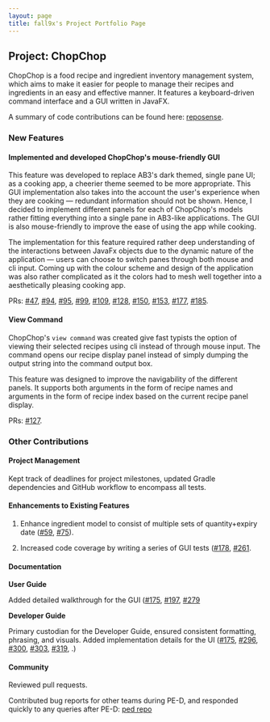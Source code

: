 ```yaml
---
layout: page
title: fall9x's Project Portfolio Page
---
```


## Project: ChopChop

ChopChop is a food recipe and ingredient inventory management system, which aims to make it easier for people to manage their recipes and ingredients in an easy and effective manner. It features a keyboard-driven command interface and a GUI written in JavaFX.

A summary of code contributions can be found here: [reposense](https://nus-cs2103-ay2021s1.github.io/tp-dashboard/#breakdown=true&search=fall9x).

### New Features

#### Implemented and developed ChopChop's mouse-friendly GUI

This feature was developed to replace AB3's dark themed, single pane UI; as a cooking app, a cheerier theme seemed to be more appropriate. This GUI implementation also takes into the account the user's experience when they are cooking — redundant information should not be shown. Hence, I decided to implement different panels for each of ChopChop's models rather fitting everything into a single pane in AB3-like applications. The GUI is also mouse-friendly to improve the ease of using the app while cooking.

The implementation for this feature required rather deep understanding of the interactions between JavaFx objects due to the dynamic nature of the application — users can choose to switch panes through both mouse and cli input. Coming up with the colour scheme and design of the application was also rather complicated as it the colors had to mesh well together into a aesthetically pleasing cooking app.

PRs: [#47](https://github.com/AY2021S1-CS2103T-T10-3/tp/pull/47), [#94](https://github.com/AY2021S1-CS2103T-T10-3/tp/pull/94), [#95](https://github.com/AY2021S1-CS2103T-T10-3/tp/pull/95), [#99](https://github.com/AY2021S1-CS2103T-T10-3/tp/pull/99), [#109](https://github.com/AY2021S1-CS2103T-T10-3/tp/pull/109), [#128](https://github.com/AY2021S1-CS2103T-T10-3/tp/pull/128), [#150](https://github.com/AY2021S1-CS2103T-T10-3/tp/pull/150), [#153](https://github.com/AY2021S1-CS2103T-T10-3/tp/pull/153), [#177](https://github.com/AY2021S1-CS2103T-T10-3/tp/pull/177), [#185](https://github.com/AY2021S1-CS2103T-T10-3/tp/pull/185).



#### View Command

ChopChop's `view command` was created give fast typists the option of viewing their selected recipes using cli instead of through mouse input. The command opens our recipe display panel instead of simply dumping the output string into the command output box.

This feature was designed to improve the navigability of the different panels. It supports both arguments in the form of recipe names and arguments in the form of recipe index based on the current recipe panel display. 

PRs: [#127](https://github.com/AY2021S1-CS2103T-T10-3/tp/pull/127).



### Other Contributions

#### Project Management
Kept track of deadlines for project milestones, updated Gradle dependencies and GitHub workflow to encompass all tests.

#### Enhancements to Existing Features

1. Enhance ingredient model to consist of multiple sets of quantity+expiry date ([#59](https://github.com/AY2021S1-CS2103T-T10-3/tp/pull/59), [#75](https://github.com/AY2021S1-CS2103T-T10-3/tp/pull/75)).

2. Increased code coverage by writing a series of GUI tests ([#178](https://github.com/AY2021S1-CS2103T-T10-3/tp/pull/178), [#261](https://github.com/AY2021S1-CS2103T-T10-3/tp/pull/261).



#### Documentation
**User Guide**

Added detailed walkthrough for the GUI ([#175](https://github.com/AY2021S1-CS2103T-T10-3/tp/pull/175), [#197](https://github.com/AY2021S1-CS2103T-T10-3/tp/pull/197), [#279](https://github.com/AY2021S1-CS2103T-T10-3/tp/pull/279)

**Developer Guide**

Primary custodian for the Developer Guide, ensured consistent formatting, phrasing, and visuals. Added implementation details for the UI ([#175](https://github.com/AY2021S1-CS2103T-T10-3/tp/pull/175), [#296](https://github.com/AY2021S1-CS2103T-T10-3/tp/pull/296), [#300](https://github.com/AY2021S1-CS2103T-T10-3/tp/pull/300), [#303](https://github.com/AY2021S1-CS2103T-T10-3/tp/pull/303), [#319](https://github.com/AY2021S1-CS2103T-T10-3/tp/pull/319), .)




#### Community

Reviewed pull requests.

Contributed bug reports for other teams during PE-D, and responded quickly to any queries after PE-D: [ped repo](https://github.com/fall9x/ped/issues)
